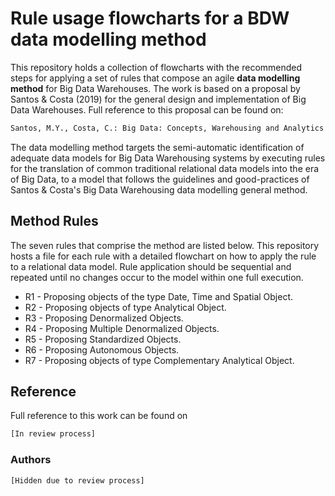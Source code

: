 # Rule usage flowcharts for a BDW data modelling method

This repository holds a collection of flowcharts with the recommended steps for applying a set of rules that compose an agile **data modelling method** for Big Data Warehouses. The work is based on a proposal by Santos & Costa (2019) for the general design and implementation of Big Data Warehouses. Full reference to this proposal can be found on:
```bash
Santos, M.Y., Costa, C.: Big Data: Concepts, Warehousing and Analytics. (2019).
```
The data modelling method targets the semi-automatic identification of adequate data models for Big Data Warehousing systems by executing rules for the translation of common traditional relational data models into the era of Big Data, to a model that follows the guidelines and good-practices of Santos & Costa's Big Data Warehousing data modelling general method.

## Method Rules
The seven rules that comprise the method are listed below. This repository hosts a file for each rule with a detailed flowchart on how to apply the rule to a relational data model. Rule application should be sequential and repeated until no changes occur to the model within one full execution.

* R1 - Proposing objects of the type Date, Time and Spatial Object.
* R2 - Proposing objects of type Analytical Object.
* R3 - Proposing Denormalized Objects.
* R4 - Proposing Multiple Denormalized Objects.
* R5 - Proposing Standardized Objects.
* R6 - Proposing Autonomous Objects.
* R7 - Proposing objects of type Complementary Analytical Object.
## Reference
Full reference to this work can be found on

```bash
[In review process]
```

### Authors

```bash
[Hidden due to review process]
```
